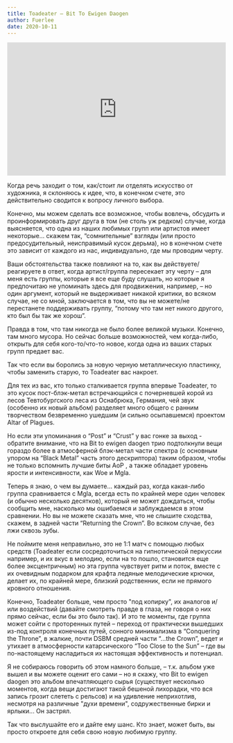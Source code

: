 ```yaml
---
title: Toadeater — Bit To Ewigen Daogen
author: Fuerlee
date: 2020-10-11
---
```


<iframe style="border: 0; width: 100%; height: 307px;" src="https://bandcamp.com/EmbeddedPlayer/album=2612117501/size=large/bgcol=ffffff/linkcol=0687f5/artwork=small/transparent=true/" seamless><a href="https://toadeater.bandcamp.com/album/bit-to-ewigen-daogen">Bit To Ewigen Daogen by Toadeater</a></iframe>

Когда речь заходит о том, как/стоит ли отделять искусство от художника, я склоняюсь к идее, что, в конечном счете, это действительно сводится к вопросу личного выбора.

Конечно, мы можем сделать все возможное, чтобы вовлечь, обсудить и проинформировать друг друга в том (не столь уж редком) случае, когда выясняется, что одна из наших любимых групп или артистов имеет некоторые... скажем так, “сомнительные” взгляды (или просто предосудительный, неисправимый кусок дерьма), но в конечном счете это зависит от каждого из нас, индивидуально, где мы проводим черту.

Ваши обстоятельства также повлияют на то, как вы действуете/реагируете в ответ, когда артист/группа пересекает эту черту – для меня есть группы, которые я все еще буду слушать, но которые я предпочитаю не упоминать здесь для продвижения, например, – но один аргумент, который не выдерживает никакой критики, во всяком случае, не со мной, заключается в том, что вы не можете/не перестанете поддерживать группу, “потому что там нет никого другого, кто был бы так же хорош”.

Правда в том, что там никогда не было более великой музыки. Конечно, там много мусора. Но сейчас больше возможностей, чем когда-либо, открыть для себя кого-то/что-то новое, когда одна из ваших старых групп предает вас.

Так что если вы боролись за новую черную металлическую пластинку, чтобы заменить старую, то Toadeater вас накроет.

Для тех из вас, кто только сталкивается группа впервые Toadeater, то это кусок пост-блэк-метал встречающийся с почерневшей корой из лесов Тевтобургского леса из Оснабрюка, Германия, чей звук (особенно их новый альбом) разделяет много общего с ранним творчеством безвременно ушедшим (и сильно осыпавшемся) проектом Altar of Plagues.

Но если эти упоминания о “Post” и “Crust”  у вас гонке за выход - обратите внимание, что на Bit to ewigen daogen трио подтолкнули вещи гораздо более в атмосферной блэк-метал части спектра (с основным упором на “Black Metal” часть этого дескриптора) таким образом, чтобы не только вспомнить лучшие биты AoP , а также обладает уровень ярости и интенсивности, как Woe и Mgla.

Теперь я знаю, о чем вы думаете... каждый раз, когда какая-либо группа сравнивается с Mgla, всегда есть по крайней мере один человек (и обычно несколько десятков), который не может дождаться, чтобы сообщить мне, насколько мы ошибаемся и заблуждаемся в этом сравнении. Но вы не можете сказать мне, что не слышите сходства, скажем, в задней части “Returning the Crown”. Во всяком случае, без лжи сквозь зубы.

Не поймите меня неправильно, это не 1:1 матч с помощью любых средств (Toadeater если сосредоточиться на гипнотической перкуссии например, и их вкус в мелодию, если на то пошло, становится еще более эксцентричным) но эта группа чувствует ритм и поток, вместе с их очевидным подарком для крафта ледяные мелодические крючки, делает их, по крайней мере, близкий родственник, если не прямого кровного отношения.

Конечно, Toadeater больше, чем просто "под копирку", их аналогов и/или воздействий (давайте смотреть правде в глаза, не говоря о них прямо сейчас, если бы это было так). И это те моменты, где группа может сойти с проторенных путей – переход от практически вышедших из-под контроля конечных путей, сонного минимализма в “Conquering the Throne”, в жалкие, почти DSBM средней части “…the Crown”,  ведет и утихает в атмосферности катарсического “Too Close to the Sun” – где вы по-настоящему насладиться их настоящая эффективность и потенциал.

Я не собираюсь говорить об этом намного больше, – т.к. альбом уже вышел и вы можете оценит его сами – но я скажу, что Bit to ewigen daogen это альбом впечатляющего сырья (существует несколько моментов, когда вещи достигают такой бешеной лихорадки, что вся запись грозит слететь с рельсов) и на удивление неприхотлив, несмотря на различные "духи времени", содружественные бирки и ярлыки... Он застрял.

Так что выслушайте его и дайте ему шанс. Кто знает, может быть, вы просто откроете для себя свою новую любимую группу.